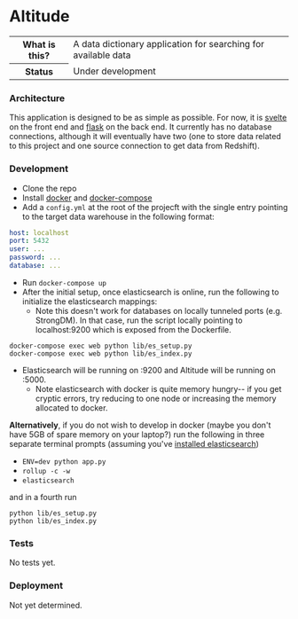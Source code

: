 # Altitude

<table>
    <tr>
        <th> What is this? </th> 
        <td> A data dictionary application for searching for available data </td>
    </tr>
    <tr>
        <th> Status </th> 
        <td> Under development
    </tr>
</table>

### Architecture

This application is designed to be as simple as possible. For now, it is [svelte](https://svelte.dev/) on the front end and [flask](https://flask.palletsprojects.com/en/1.1.x/) on the back end. It currently has no database connections, although it will eventually have two (one to store data related to this project and one source connection to get data from Redshift).

### Development

- Clone the repo
- Install [docker](https://docs.docker.com/install/) and [docker-compose](https://docs.docker.com/compose/install/)
- Add a `config.yml` at the root of the projecft with the single entry pointing to the target data warehouse in the following format:

```yaml
host: localhost
port: 5432
user: ...
password: ...
database: ...
```

- Run `docker-compose up`
- After the initial setup, once elasticsearch is online, run the following to initialize the elasticsearch mappings:
    * Note this doesn't work for databases on locally tunneled ports (e.g. StrongDM). In that case, run the script locally pointing to localhost:9200 which is exposed from the Dockerfile.

```
docker-compose exec web python lib/es_setup.py
docker-compose exec web python lib/es_index.py
```

- Elasticsearch will be running on :9200 and Altitude will be running on :5000.
    * Note elasticsearch with docker is quite memory hungry-- if you get cryptic errors, try reducing to one node or increasing the memory allocated to docker.

**Alternatively**, if you do not wish to develop in docker (maybe you don't have 5GB of spare memory on your laptop?) run the following in three separate terminal prompts (assuming you've [installed elasticsearch](https://www.elastic.co/guide/en/elasticsearch/reference/current/install-elasticsearch.html))

- `ENV=dev python app.py`
- `rollup -c -w`
- `elasticsearch`

and in a fourth run 

```
python lib/es_setup.py
python lib/es_index.py
```

### Tests

No tests yet.

### Deployment

Not yet determined.
